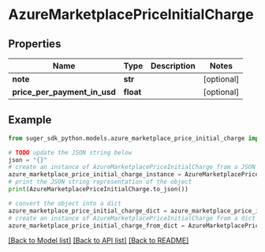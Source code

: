 # AzureMarketplacePriceInitialCharge


## Properties

Name | Type | Description | Notes
------------ | ------------- | ------------- | -------------
**note** | **str** |  | [optional] 
**price_per_payment_in_usd** | **float** |  | [optional] 

## Example

```python
from suger_sdk_python.models.azure_marketplace_price_initial_charge import AzureMarketplacePriceInitialCharge

# TODO update the JSON string below
json = "{}"
# create an instance of AzureMarketplacePriceInitialCharge from a JSON string
azure_marketplace_price_initial_charge_instance = AzureMarketplacePriceInitialCharge.from_json(json)
# print the JSON string representation of the object
print(AzureMarketplacePriceInitialCharge.to_json())

# convert the object into a dict
azure_marketplace_price_initial_charge_dict = azure_marketplace_price_initial_charge_instance.to_dict()
# create an instance of AzureMarketplacePriceInitialCharge from a dict
azure_marketplace_price_initial_charge_from_dict = AzureMarketplacePriceInitialCharge.from_dict(azure_marketplace_price_initial_charge_dict)
```
[[Back to Model list]](../README.md#documentation-for-models) [[Back to API list]](../README.md#documentation-for-api-endpoints) [[Back to README]](../README.md)


